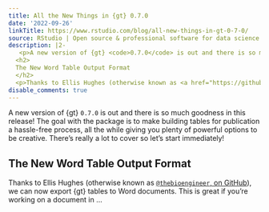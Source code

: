 ```yaml
---
title: All the New Things in {gt} 0.7.0
date: '2022-09-26'
linkTitle: https://www.rstudio.com/blog/all-new-things-in-gt-0-7-0/
source: RStudio | Open source & professional software for data science teams on RStudio
description: |2-
   <p>A new version of {gt} <code>0.7.0</code> is out and there is so much goodness in this release! The goal with the package is to make building tables for publication a hassle-free process, all the while giving you plenty of powerful options to be creative. There’s really a lot to cover so let’s start immediately!</p>
  <h2>
  The New Word Table Output Format
  </h2>
  <p>Thanks to Ellis Hughes (otherwise known as <a href="https://github.com/thebioengineer"><code>@thebioengineer</code>, on GitHub</a>), we can now export {gt} tables to Word documents. This is great if you’re working on a document in ...
disable_comments: true
---
```

 <p>A new version of {gt} <code>0.7.0</code> is out and there is so much goodness in this release! The goal with the package is to make building tables for publication a hassle-free process, all the while giving you plenty of powerful options to be creative. There’s really a lot to cover so let’s start immediately!</p>
<h2>
The New Word Table Output Format
</h2>
<p>Thanks to Ellis Hughes (otherwise known as <a href="https://github.com/thebioengineer"><code>@thebioengineer</code>, on GitHub</a>), we can now export {gt} tables to Word documents. This is great if you’re working on a document in ...